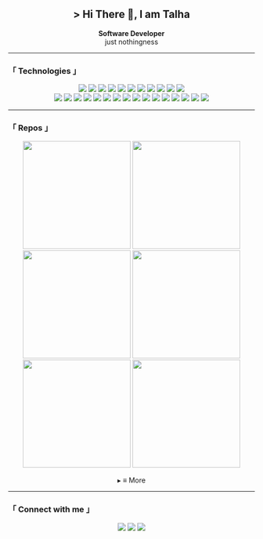 <h2 align="center"> > Hi There 👋, I am Talha </h2>

<p align="center">
 <b>Software Developer</b>
<br>
  just nothingness
</p>

---

### 「 Technologies 」

<p align="center">
  <img src="https://img.shields.io/badge/-JavaScript-F7DF1E?style=flat&logo=javascript&logoColor=black" />
  <img src="https://img.shields.io/badge/-React-20232A?style=flat&logo=react" />
  <img src="https://img.shields.io/badge/-NextJS-000?style=flat&logo=next.js" />
  <img src="https://img.shields.io/badge/-TypeScript-3178C6?style=flat&logo=typescript" />
  <img src="https://img.shields.io/badge/-Java-007396?style=flat&logo=java" />
  <img src="https://img.shields.io/badge/-Flutter-02569B?style=flat&logo=flutter" />
  <img src="https://img.shields.io/badge/-Dart-0175C2?style=flat&logo=dart" />
  <img src="https://img.shields.io/badge/-HTML-E34F26?style=flat&logo=html5" />
  <img src="https://img.shields.io/badge/-CSS-1572B6?style=flat&logo=css3" />
  <img src="https://img.shields.io/badge/-Sass-CC6699?style=flat&logo=sass" />
  <img src="https://img.shields.io/badge/-Tailwind-38B2AC?style=flat&logo=tailwind-css" />
  <br>
  <img src="https://img.shields.io/badge/-Git-F05032?style=flat&logo=git" />
  <img src="https://img.shields.io/badge/-JSON-000000?style=flat&logo=json" />
  <img src="https://img.shields.io/badge/-Linux-FCC624?style=flat&logo=linux" />
  <img src="https://img.shields.io/badge/-Firebase-FFCA28?style=flat&logo=firebase" />
  <img src="https://img.shields.io/badge/-React%20Query-FF4154?style=flat&logo=react-query" />
  <img src="https://img.shields.io/badge/-Redux-764ABC?style=flat&logo=redux" />
  <img src="https://img.shields.io/badge/-Context%20API-20232A?style=flat&logo=react" />
  <img src="https://img.shields.io/badge/-Formik-EC5990?style=flat" />
  <img src="https://img.shields.io/badge/-React%20Hook%20Form-EC5990?style=flat" />
  <img src="https://img.shields.io/badge/-Yup-4B5563?style=flat" />
  <img src="https://img.shields.io/badge/-Zod-4B5563?style=flat" />
  <img src="https://img.shields.io/badge/-Webpack-8DD6F9?style=flat&logo=webpack" />
  <img src="https://img.shields.io/badge/-Storybook-FF4785?style=flat&logo=storybook" />
  <img src="https://img.shields.io/badge/-React%20Dev%20Tool-20232A?style=flat&logo=react" />
  <img src="https://img.shields.io/badge/-Framer%20Motion-EF4A7B?style=flat" />
  <img src="https://img.shields.io/badge/-Figma-F24E1E?style=flat&logo=figma" />
</p>

---

### 「 Repos 」

<p align="center">
  <a href="https://github.com/talha/portfolio"><img width="220" src="https://github-readme-stats.vercel.app/api/pin/?username=talha&repo=portfolio&theme=dark" /></a>
  <a href="https://github.com/talha/daily-news"><img width="220" src="https://github-readme-stats.vercel.app/api/pin/?username=talha&repo=daily-news&theme=dark" /></a>
  <br>
  <a href="https://github.com/talha/password-metric-app"><img width="220" src="https://github-readme-stats.vercel.app/api/pin/?username=talha&repo=password-metric-app&theme=dark" /></a>
  <a href="https://github.com/talha/budget-management-app"><img width="220" src="https://github-readme-stats.vercel.app/api/pin/?username=talha&repo=budget-management-app&theme=dark" /></a>
  <br>
  <a href="https://github.com/talha/flutter-ui-design-examples"><img width="220" src="https://github-readme-stats.vercel.app/api/pin/?username=talha&repo=flutter-ui-design-examples&theme=dark" /></a>
  <a href="https://github.com/talha/reddit-clone"><img width="220" src="https://github-readme-stats.vercel.app/api/pin/?username=talha&repo=reddit-clone&theme=dark" /></a>
</p>

<p align="center">▸ ≡ More</p>

---

### 「 Connect with me 」

<p align="center">
  <a href="mailto:ornek@ornek.com"><img src="https://img.shields.io/badge/Mail-grey?style=for-the-badge" /></a>
  <a href="https://linkedin.com/in/ornek"><img src="https://img.shields.io/badge/Linkedin-grey?style=for-the-badge&logo=linkedin" /></a>
  <a href="https://ornek.com"><img src="https://img.shields.io/badge/Website-grey?style=for-the-badge&logo=google-chrome" /></a>
</p>

